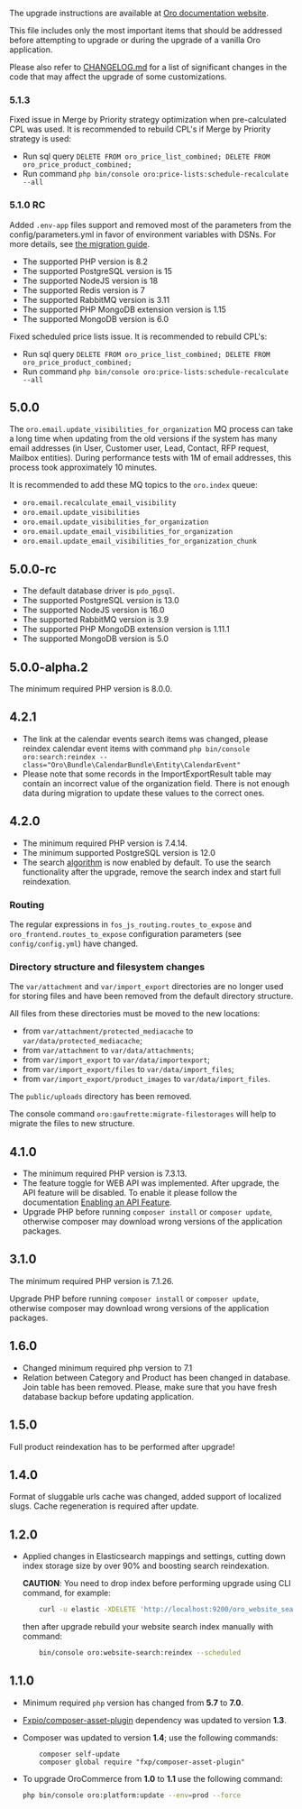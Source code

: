 The upgrade instructions are available at [Oro documentation website](https://doc.oroinc.com/master/backend/setup/upgrade-to-new-version/).

This file includes only the most important items that should be addressed before attempting to upgrade or during the upgrade of a vanilla Oro application.

Please also refer to [CHANGELOG.md](CHANGELOG.md) for a list of significant changes in the code that may affect the upgrade of some customizations.

### 5.1.3

Fixed issue in Merge by Priority strategy optimization when pre-calculated CPL was used. 
It is recommended to rebuild CPL's if Merge by Priority strategy is used:

- Run sql query `DELETE FROM oro_price_list_combined; DELETE FROM oro_price_product_combined;`
- Run command `php bin/console oro:price-lists:schedule-recalculate --all`

### 5.1.0 RC

Added `.env-app` files support and removed most of the parameters from the config/parameters.yml in favor of environment variables with DSNs. For more details, see [the migration guide](https://doc.oroinc.com/master/backend/setup/dev-environment/env-vars/).

* The supported PHP version is 8.2
* The supported PostgreSQL version is 15
* The supported NodeJS version is 18
* The supported Redis version is 7
* The supported RabbitMQ version is 3.11
* The supported PHP MongoDB extension version is 1.15
* The supported MongoDB version is 6.0

Fixed scheduled price lists issue. It is recommended to rebuild CPL's:

- Run sql query `DELETE FROM oro_price_list_combined; DELETE FROM oro_price_product_combined;`
- Run command `php bin/console oro:price-lists:schedule-recalculate --all`

## 5.0.0

The `oro.email.update_visibilities_for_organization` MQ process can take a long time when updating from the old versions
if the system has many email addresses (in User, Customer user, Lead, Contact, RFP request, Mailbox entities).
During performance tests with 1M of email addresses, this process  took  approximately 10 minutes.

It is recommended to add these MQ topics to the `oro.index` queue:

- `oro.email.recalculate_email_visibility`
- `oro.email.update_visibilities`
- `oro.email.update_visibilities_for_organization`
- `oro.email.update_email_visibilities_for_organization`
- `oro.email.update_email_visibilities_for_organization_chunk`

## 5.0.0-rc

* The default database driver is `pdo_pgsql`.
* The supported PostgreSQL version is 13.0
* The supported NodeJS version is 16.0
* The supported RabbitMQ version is 3.9
* The supported PHP MongoDB extension version is 1.11.1
* The supported MongoDB version is 5.0

## 5.0.0-alpha.2

The minimum required PHP version is 8.0.0.

## 4.2.1

- The link at the calendar events search items was changed,
  please reindex calendar event items with command
  `php bin/console oro:search:reindex --class="Oro\Bundle\CalendarBundle\Entity\CalendarEvent"`
- Please note that some records in the ImportExportResult table may contain an incorrect value of the organization field. There is not enough data during migration to update these values to the correct ones.

## 4.2.0

* The minimum required PHP version is 7.4.14.
* The minimum supported PostgreSQL version is 12.0
* The search [algorithm](https://doc.oroinc.com/4.1/backend/bundles/platform/ElasticSearchBundle/configuration/#relevance-optimization) is now enabled by default. To use the search functionality after the upgrade, remove the search index and start full reindexation.

### Routing

The regular expressions in `fos_js_routing.routes_to_expose` and `oro_frontend.routes_to_expose` configuration parameters (see `config/config.yml`) have changed.

### Directory structure and filesystem changes

The `var/attachment` and `var/import_export` directories are no longer used for storing files and have been removed from the default directory structure.

All files from these directories must be moved to the new locations:
- from `var/attachment/protected_mediacache` to `var/data/protected_mediacache`;
- from `var/attachment` to `var/data/attachments`;
- from `var/import_export` to `var/data/importexport`;
- from `var/import_export/files` to `var/data/import_files`;
- from `var/import_export/product_images` to `var/data/import_files`.

The `public/uploads` directory has been removed.

The console command `oro:gaufrette:migrate-filestorages` will help to migrate the files to new structure.

## 4.1.0

- The minimum required PHP version is 7.3.13.
- The feature toggle for WEB API was implemented. After upgrade, the API feature will be disabled.
  To enable it please follow the documentation [Enabling an API Feature](https://doc.oroinc.com/api/enabling-api-feature/).
- Upgrade PHP before running `composer install` or `composer update`, otherwise composer may download wrong versions of the application packages.

## 3.1.0

The minimum required PHP version is 7.1.26.

Upgrade PHP before running `composer install` or `composer update`, otherwise composer may download wrong versions of the application packages.

## 1.6.0

* Changed minimum required php version to 7.1
* Relation between Category and Product has been changed in database. Join table has been removed. Please, make sure that you have fresh database backup before updating application.

## 1.5.0

Full product reindexation has to be performed after upgrade!

## 1.4.0

Format of sluggable urls cache was changed, added support of localized slugs. Cache regeneration is required after update.

## 1.2.0

* Applied changes in Elasticsearch mappings and settings, cutting down index storage size by over 90% and boosting search reindexation.

  **CAUTION**: You need to drop index before performing upgrade using CLI command, for example:

    ```bash
        curl -u elastic -XDELETE 'http://localhost:9200/oro_website_search/'
    ```

  then after upgrade rebuild your website search index manually with command:

    ```bash
        bin/console oro:website-search:reindex --scheduled
    ```

## 1.1.0

* Minimum required `php` version has changed from **5.7** to **7.0**.
* [Fxpio/composer-asset-plugin](https://github.com/fxpio/composer-asset-plugin) dependency was updated to version **1.3**.
* Composer was updated to version **1.4**; use the following commands:

  ```
      composer self-update
      composer global require "fxp/composer-asset-plugin"
  ```

* To upgrade OroCommerce from **1.0** to **1.1** use the following command:

  ```bash
  php bin/console oro:platform:update --env=prod --force
  ```

